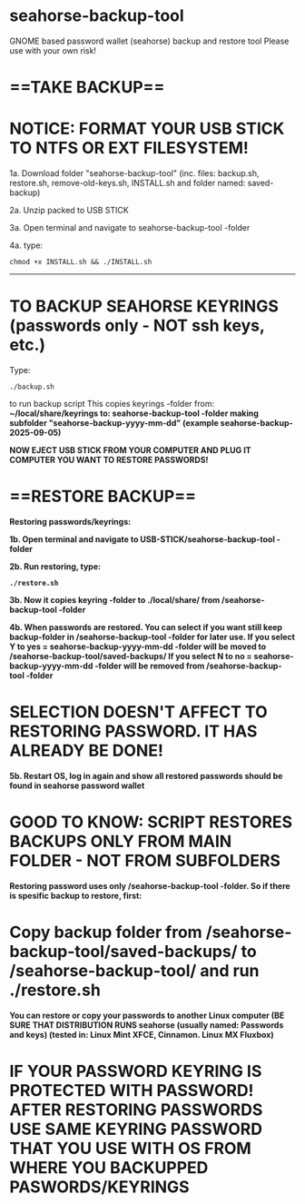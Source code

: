 # seahorse-backup-tool
GNOME based password wallet (seahorse) backup and restore tool
Please use with your own risk!

# ==TAKE BACKUP==
# NOTICE: FORMAT YOUR USB STICK TO NTFS OR EXT FILESYSTEM!

1a. Download folder "seahorse-backup-tool" (inc. files: backup.sh, restore.sh, remove-old-keys.sh, INSTALL.sh and folder named: saved-backup)

2a. Unzip packed to USB STICK

3a. Open terminal and navigate to seahorse-backup-tool -folder

4a. type: <pre>```chmod +x INSTALL.sh && ./INSTALL.sh```</pre>

---------------------------------------------------------------------------------------------------------------------------------------------------------------------------------

# TO BACKUP SEAHORSE KEYRINGS (passwords only - NOT ssh keys, etc.)

Type: <pre>```./backup.sh```</pre> to run backup script
	This copies keyrings -folder from: <b>~/local/share/keyrings<b>
    to: <b>seahorse-backup-tool -folder<b> making subfolder "seahorse-backup-yyyy-mm-dd" (example seahorse-backup-2025-09-05)

NOW EJECT USB STICK FROM YOUR COMPUTER AND PLUG IT COMPUTER YOU WANT TO RESTORE PASSWORDS!


# ==RESTORE BACKUP==

Restoring passwords/keyrings:
		
1b. Open terminal and navigate to USB-STICK/seahorse-backup-tool -folder

2b. Run restoring, type: <pre>```./restore.sh```</pre>

3b. Now it copies keyring -folder to ./local/share/ from /seahorse-backup-tool -folder

4b. When passwords are restored. You can select if you want still keep backup-folder in /seahorse-backup-tool -folder for later use.
 If you select Y to yes = seahorse-backup-yyyy-mm-dd -folder will be moved to /seahorse-backup-tool/saved-backups/
 If you select N to no =  seahorse-backup-yyyy-mm-dd -folder will be removed from /seahorse-backup-tool -folder
# SELECTION DOESN'T AFFECT TO RESTORING PASSWORD. IT HAS ALREADY BE DONE!

5b. Restart OS, log in again and show all restored passwords should be found in seahorse password wallet

# GOOD TO KNOW: SCRIPT RESTORES BACKUPS ONLY FROM MAIN FOLDER - NOT FROM SUBFOLDERS
Restoring password uses only /seahorse-backup-tool -folder.
So if there is spesific backup to restore, first: 
# Copy backup folder from /seahorse-backup-tool/saved-backups/ to /seahorse-backup-tool/ and run ./restore.sh


You can restore or copy your passwords to another Linux computer (BE SURE THAT DISTRIBUTION RUNS seahorse (usually named: Passwords and keys) (tested in: Linux Mint XFCE, Cinnamon. Linux MX Fluxbox)

# IF YOUR PASSWORD KEYRING IS PROTECTED WITH PASSWORD! AFTER RESTORING PASSWORDS USE SAME KEYRING PASSWORD THAT YOU USE WITH OS FROM WHERE YOU BACKUPPED PASWORDS/KEYRINGS
